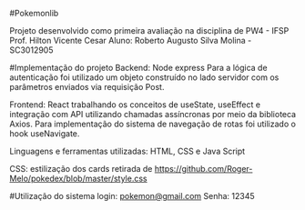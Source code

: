 #Pokemonlib

Projeto desenvolvido como primeira avaliação na disciplina de PW4 - IFSP
Prof. Hilton Vicente Cesar
Aluno: Roberto Augusto Silva Molina - SC3012905

#Implementação do projeto
Backend: Node express
Para a lógica de autenticação foi utilizado um objeto construído no lado servidor com os parâmetros enviados via requisição Post.

Frontend: React trabalhando os conceitos de useState, useEffect e integração com API utilizando chamadas assíncronas por meio da biblioteca Axios. 
Para implementação do sistema de navegação de rotas foi utilizado o hook useNavigate.

Linguagens e ferramentas utilizadas: HTML, CSS e Java Script

CSS: estilização dos cards retirada de https://github.com/Roger-Melo/pokedex/blob/master/style.css

#Utilização do sistema
login: pokemon@gmail.com
Senha: 12345


